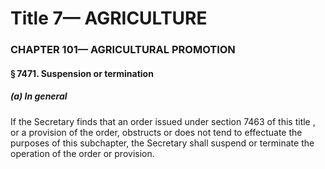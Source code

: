 
# Title 7— AGRICULTURE
### CHAPTER 101— AGRICULTURAL PROMOTION
#### § 7471. Suspension or termination
##### (a) In general

If the Secretary finds that an order issued under section 7463 of this title , or a provision of the order, obstructs or does not tend to effectuate the purposes of this subchapter, the Secretary shall suspend or terminate the operation of the order or provision.
